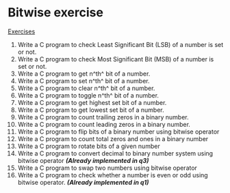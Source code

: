 # Bitwise exercise

[Exercises](https://codeforwin.org/2016/01/bitwise-operator-programming-exercises-and-solutions-in-c.html)

1. Write a C program to check Least Significant Bit (LSB) of a number is set or not.
2. Write a C program to check Most Significant Bit (MSB) of a number is set or not.
3. Write a C program to get n^th^ bit of a number.
4. Write a C program to set n^th^ bit of a number.
5. Write a C program to clear n^th^ bit of a number.
6. Write a C program to toggle n^th^ bit of a number.
7. Write a C program to get highest set bit of a number.
8. Write a C program to get lowest set bit of a number.
9. Write a C program to count trailing zeros in a binary number.
10. Write a C program to count leading zeros in a binary number.
11. Write a C program to flip bits of a binary number using bitwise operator
12. Write a C program to count total zeros and ones in a binary number
13. Write a C program to rotate bits of a given number
14. Write a C program to convert decimal to binary number system using bitwise operator ***(Already implemented in q3)***
15. Write a C program to swap two numbers using bitwise operator
16. Write a C program to check whether a number is even or odd using bitwise operator. ***(Already implemented in q1)***



